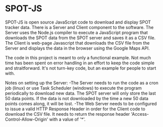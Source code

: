 # SPOT-JS
SPOT-JS is open source JavaScript code to download and display SPOT tracker data. There is a Server and Client component to the software. The Server uses the Node.js compiler to execute a JavaScript program that downloads the SPOT data from the SPOT server and saves it as a CSV file. The Client is web-page Javascript that downloads the CSV file from the Server and displays the data in the browser using the Google Maps API.

The code in this project is meant to only a functional example. Not much time has been spent on error handling in an effort to keep the code simple and straitforward. It's not turn-key code, but an example for people to start with.

Notes on setting up the Server:
-The Server needs to run the code as a cron job (linux) or use Task Scheduler (windows) to execute the program periodically to download new data. The SPOT server will only store the last 50 data points. If the data is not downloaded by the time a new 50 data points comes along, it will be lost.
-The Web Server needs to be configured to issue a valid HTTP Response Header in order for the Client code to download the CSV file. It needs to return the response header 'Access-Control-Allow-Origin' with a value of '*'.
